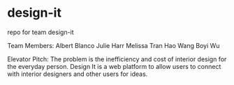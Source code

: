 # design-it
repo for team design-it

Team Members:
Albert Blanco
Julie Harr
Melissa Tran
Hao Wang
Boyi Wu

Elevator Pitch:
The problem is the inefficiency and cost of interior design for the everyday person. Design It is a web platform to allow users to connect with interior designers and other users for ideas.
